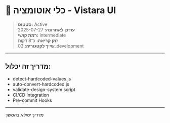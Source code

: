 # 🤖 כלי אוטומציה - Vistara UI

> **סטטוס:** Active  
> **עודכן לאחרונה:** 2025-07-27  
> **רמת קושי:** Intermediate  
> **זמן קריאה:** כ־8 דקות  
> **שייך לקטגוריה:** 03_development  

---

## מדריך זה יכלול:
- detect-hardcoded-values.js
- auto-convert-hardcoded.js
- validate-design-system script
- CI/CD Integration
- Pre-commit Hooks

---

*מדריך ימולא בהמשך*